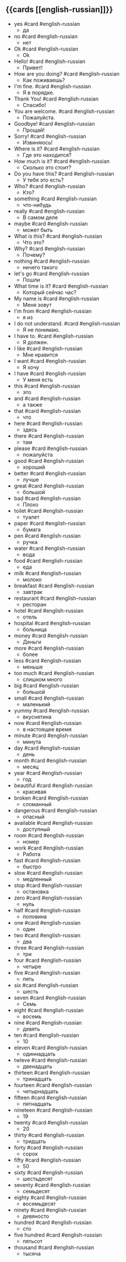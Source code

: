 ## {{cards [[english-russian]]}}

- yes #card #english-russian
  - да
- no #card #english-russian
  - нет
- Ok #card #english-russian
  - Ok
- Hello! #card #english-russian
  - Привет!
- How are you doing? #card #english-russian
  - Как поживаешь?
- I'm fine. #card #english-russian
  - Я в порядке.
- Thank You! #card #english-russian
  - Спасибо!
- You are welcome. #card #english-russian
  - Пожалуйста.
- Goodbye! #card #english-russian
  - Прощай!
- Sorry! #card #english-russian
  - Извиняюсь!
- Where is it? #card #english-russian
  - Где это находится?
- How much is it? #card #english-russian
  - Сколько это стоит?
- Do you have this? #card #english-russian
  - У тебя это есть?
- Who? #card #english-russian
  - Кто?
- something #card #english-russian
  - что-нибудь
- really #card #english-russian
  - В самом деле
- maybe #card #english-russian
  - может быть
- What is this? #card #english-russian
  - Что это?
- Why? #card #english-russian
  - Почему?
- nothing #card #english-russian
  - ничего такого
- let's go #card #english-russian
  - Пошли
- What time is it? #card #english-russian
  - Который сейчас час?
- My name is #card #english-russian
  - Меня зовут
- I'm from #card #english-russian
  - я из
- I do not understand. #card #english-russian
  - Я не понимаю.
- I have to. #card #english-russian
  - Я должен.
- I like #card #english-russian
  - Мне нравится
- I want #card #english-russian
  - Я хочу
- I have #card #english-russian
  - У меня есть
- this #card #english-russian
  - это
- and #card #english-russian
  - а также
- that #card #english-russian
  - что
- here #card #english-russian
  - здесь
- there #card #english-russian
  - там
- please #card #english-russian
  - пожалуйста
- good #card #english-russian
  - хороший
- better #card #english-russian
  - лучше
- great #card #english-russian
  - большой
- bad #card #english-russian
  - Плохо
- toilet #card #english-russian
  - туалет
- paper #card #english-russian
  - бумага
- pen #card #english-russian
  - ручка
- water #card #english-russian
  - вода
- food #card #english-russian
  - еда
- milk #card #english-russian
  - молоко
- breakfast #card #english-russian
  - завтрак
- restaurant #card #english-russian
  - ресторан
- hotel #card #english-russian
  - отель
- hospital #card #english-russian
  - больница
- money #card #english-russian
  - Деньги
- more #card #english-russian
  - более
- less #card #english-russian
  - меньше
- too much #card #english-russian
  - слишком много
- big #card #english-russian
  - большой
- small #card #english-russian
  - маленький
- yummy #card #english-russian
  - вкуснятина
- now #card #english-russian
  - в настоящее время
- minute #card #english-russian
  - минута
- day #card #english-russian
  - день
- month #card #english-russian
  - месяц
- year #card #english-russian
  - год
- beautiful #card #english-russian
  - красивая
- broken #card #english-russian
  - сломанный
- dangerous #card #english-russian
  - опасный
- available #card #english-russian
  - доступный
- room #card #english-russian
  - номер
- work #card #english-russian
  - Работа
- fast #card #english-russian
  - быстро
- slow #card #english-russian
  - медленный
- stop #card #english-russian
  - остановка
- zero #card #english-russian
  - нуль
- half #card #english-russian
  - половина
- one #card #english-russian
  - один
- two #card #english-russian
  - два
- three #card #english-russian
  - три
- four #card #english-russian
  - четыре
- five #card #english-russian
  - пять
- six #card #english-russian
  - шесть
- seven #card #english-russian
  - Семь
- eight #card #english-russian
  - восемь
- nine #card #english-russian
  - девять
- ten #card #english-russian
  - 10
- eleven #card #english-russian
  - одиннадцать
- twleve #card #english-russian
  - двенадцать
- thirteen #card #english-russian
  - тринадцать
- fourteen #card #english-russian
  - четырнадцать
- fifteen #card #english-russian
  - пятнадцать
- nineteen #card #english-russian
  - 19
- twenty #card #english-russian
  - 20
- thirty #card #english-russian
  - тридцать
- forty #card #english-russian
  - сорок
- fifty #card #english-russian
  - 50
- sixty #card #english-russian
  - шестьдесят
- seventy #card #english-russian
  - семьдесят
- eighty #card #english-russian
  - восемьдесят
- ninety #card #english-russian
  - девяносто
- hundred #card #english-russian
  - сто
- five hundred #card #english-russian
  - пятьсот
- thousand #card #english-russian
  - тысяча